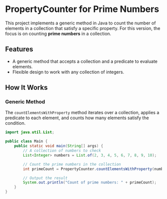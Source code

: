# PropertyCounter for Prime Numbers

This project implements a generic method in Java to count the number of elements in a collection that satisfy a specific property. For this version, the focus is on counting **prime numbers** in a collection.

## Features

- A generic method that accepts a collection and a predicate to evaluate elements.
- Flexible design to work with any collection of integers.

## How It Works

### Generic Method
The `countElementsWithProperty` method iterates over a collection, applies a predicate to each element, and counts how many elements satisfy the condition.

```java
import java.util.List;

public class Main {
    public static void main(String[] args) {
        // A collection of numbers to check
        List<Integer> numbers = List.of(2, 3, 4, 5, 6, 7, 8, 9, 10);

        // Count the prime numbers in the collection
        int primeCount = PropertyCounter.countElementsWithProperty(numbers, PropertyCounter.isPrime());

        // Output the result
        System.out.println("Count of prime numbers: " + primeCount);
    }
}
```
